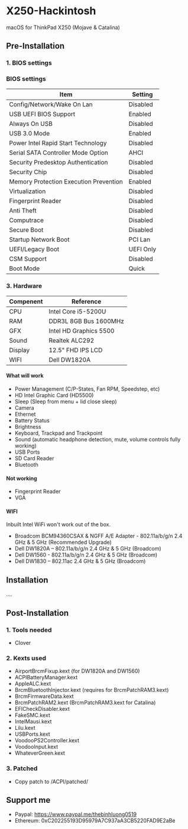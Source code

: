 # X250-Hackintosh

macOS for ThinkPad X250 (Mojave & Catalina)

## Pre-Installation

### 1. BIOS settings

### BIOS settings

| Item | Setting |
| ------------- | ------------ |
| Config/Network/Wake On Lan | Disabled |
| USB UEFI BIOS Support | Enabled |
| Always On USB | Disabled |
| USB 3.0 Mode | Enabled |
| Power Intel Rapid Start Technology | Disabled |
| Serial SATA Controller Mode Option | AHCI |
| Security Predesktop Authentication | Disabled |
| Security Chip | Disabled |
| Memory Protection Execution Prevention | Enabled |
| Virtualization | Disabled |
| Fingerprint Reader | Disabled |
| Anti Theft | Disabled |
| Computrace | Disabled |
| Secure Boot | Disabled |
| Startup Network Boot | PCI Lan |
| UEFI/Legacy Boot | UEFI Only |
| CSM Support | Disabled |
| Boot Mode | Quick |

### 3. Hardware

|Compenent|Reference|
|---|---|
|CPU|Intel Core i5-5200U|
|RAM|DDR3L 8GB Bus 1600MHz|
|GFX|Intel HD Graphics 5500|
|Sound|Realtek ALC292|
|Display|12.5" FHD IPS LCD|
|WIFI|Dell DW1820A|

#### What will work

- Power Management (C/P-States, Fan RPM, Speedstep, etc)
- HD Intel Graphic Card (HD5500)
- Sleep (Sleep from menu + lid close sleep)
- Camera
- Ethernet
- Battery Status
- Brightness
- Keyboard, Trackpad and Trackpoint
- Sound (automatic headphone detection, mute, volume controls fully working)
- USB Ports
- SD Card Reader
- Bluetooth

#### Not working

- Fingerprint Reader
- VGA

#### WIFI

Inbuilt Intel WiFi won't work out of the box.

- Broadcom BCM94360CSAX & NGFF A/E Adapter - 802.11a/b/g/n 2.4 GHz & 5 GHz (Recommended Upgrade)
- Dell DW1820A – 802.11a/b/g/n 2.4 GHz & 5 GHz (Broadcom)
- Dell DW1560 - 802.11a/b/g/n 2.4 GHz & 5 GHz (Broadcom)
- Dell DW1830 – 802.11ac 2.4 GHz & 5 GHz (Broadcom)

## Installation

....

## Post-Installation

### 1. Tools needed

- Clover

### 2. Kexts used

- AirportBrcmFixup.kext (for DW1820A and DW1560)
- ACPIBatteryManager.kext
- AppleALC.kext
- BrcmBluetoothInjector.kext (requires for BrcmPatchRAM3.kext)
- BrcmFirmwareData.kext
- BrcmPatchRAM2.kext (BrcmPatchRAM3.kext for Catalina)
- EFICheckDisabler.kext
- FakeSMC.kext
- IntelMausi.kext
- Lilu.kext
- USBPorts.kext
- VoodooPS2Controller.kext
- VoodooInput.kext
- WhateverGreen.kext

### 3. Patched

- Copy patch to /ACPI/patched/


## Support me

- Paypal: <https://www.paypal.me/thebinhluong0519>
- Ethereum: 0xC202255193D95979A7C937aA3CB5220FAD9E2aBe
